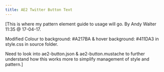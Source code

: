 ```yaml
---
title: AE2 Twitter Button Text
---
```


[This is where my pattern element guide to usage will go.
By Andy Walter 11:35 @ 17-04-17.

Modified Colour to background: #A217BA & hover background: #411DA3 in style.css in source folder.

Need to look into ae2-button.json & ae2-button.mustache to further understand how this works more
to simplify management of style and pattern.]